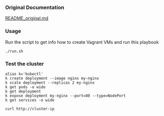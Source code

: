 ### Original Documentation

[README_original.md](README_original.md)

### Usage

Run the script to get info how to create Vagrant VMs and run this playbook

```
./run.sh
```

### Test the cluster

```
alias k='kubectl'
k create deployment --image nginx my-nginx
k scale deployment --replicas 2 my-nginx
k get pods -o wide
k get deployment
k expose deployment my-nginx --port=80 --type=NodePort
k get services -o wide

curl http://cluster-ip
```
